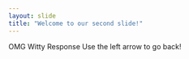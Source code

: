 ```yaml
---
layout: slide
title: "Welcome to our second slide!"
---
```

OMG Witty Response
Use the left arrow to go back!
